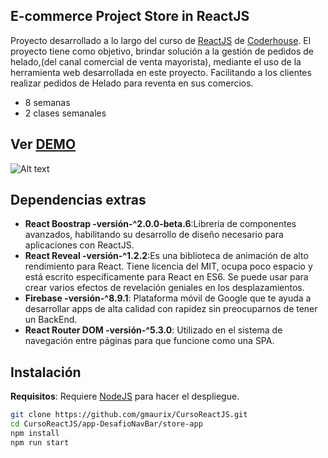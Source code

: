 ## E-commerce Project Store in ReactJS

Proyecto desarrollado a lo largo del curso de [ReactJS](https://www.coderhouse.com/online/reactjs) de [Coderhouse](https://www.coderhouse.com).
El proyecto tiene como objetivo, brindar solución a la gestión de pedidos de helado,(del canal comercial de venta mayorista), mediante el uso de la herramienta web desarrollada en este proyecto. Facilitando a los clientes realizar pedidos de Helado para reventa en sus comercios.

- 8 semanas
- 2 clases semanales

## Ver [DEMO](https://awesome-davinci-eafbfe.netlify.app/)
![ Alt text](../store-app/demo.gif)

## Dependencias extras

- **React Boostrap -versión-^2.0.0-beta.6**:Librería de componentes avanzados, habilitando su desarrollo de diseño necesario para aplicaciones con ReactJS.
- **React Reveal -versión-^1.2.2**:Es una biblioteca de animación de alto rendimiento para React. Tiene licencia del MIT, ocupa poco espacio y está escrito específicamente para React en ES6. Se puede usar para crear varios efectos de revelación geniales en los desplazamientos. 
- **Firebase -versión-^8.9.1**: Plataforma móvil de Google que te ayuda a desarrollar apps de alta calidad con rapidez sin preocuparnos de tener un BackEnd.
- **React Router DOM -versión-^5.3.0**: Utilizado en el sistema de navegación entre páginas para que funcione como una SPA.

## Instalación
**Requisitos**: Requiere [NodeJS](https://nodejs.org/) para hacer el despliegue.

```bash
git clone https://github.com/gmaurix/CursoReactJS.git
cd CursoReactJS/app-DesafioNavBar/store-app
npm install
npm run start
```